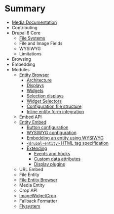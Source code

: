 # Summary

* [Media Documentation](README.md)
* Contributing
* Drupal 8 Core
  * [File Systems](core/file-systems.md)
  * File and Image Fields
  * WYSIWYG
  * Limitations
* Browsing
* Embedding
* Modules
  * [Entity Browser](modules/entity_browser/intro.md)
    * [Architecture](modules/entity_browser/architecture.md)
    * [Displays](modules/entity_browser/displays.md)
    * [Widgets](modules/entity_browser/widgets.md)
    * [Selection displays](modules/entity_browser/selection_displays.md)
    * [Widget Selectors](modules/entity_browser/widget_selectors.md)
    * [Configuration file structure](modules/entity_browser/configuration.md)
    * [Inline entity form integration](modules/entity_browser/inline_entity_form.md)
  * Embed API
  * [Entity Embed](entity_embed/README.md)
    * [Button configuration](entity_embed/button.md)
    * [WYSIWYG configuration](entity_embed/formats.md)
    * [Embedding an entity using WYSIWYG](entity_embed/wysiwyg.md)
    * [`<drupal-entity>` HTML tag specification](entity_embed/tag_specification.md)
    * [Extending](entity_embed/INTEGRATION.md)
      * [Events and hooks](entity_embed/events_hooks.md)
      * [Custom data attributes](entity_embed/data_attributes.md)
      * [Display plugins](entity_embed/display_plugins.md)
  * URL Embed
  * File Entity
  * [File Entity Browser](modules/file_browser/README.md)
  * Media Entity
  * Crop API
  * [ImageWidgetCrop](modules/image_widget_crop/README.md)
  * Fallback Formatter
  * [Flysystem](modules/flysystem/README.md)

